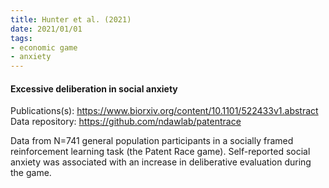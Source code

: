 ```yaml
---
title: Hunter et al. (2021)
date: 2021/01/01
tags:
- economic game
- anxiety
---
```


#### Excessive deliberation in social anxiety

Publications(s): https://www.biorxiv.org/content/10.1101/522433v1.abstract
Data repository: https://github.com/ndawlab/patentrace

Data from N=741 general population participants in a socially framed reinforcement learning task (the Patent Race game). Self-reported social anxiety was associated with an increase in deliberative evaluation during the game.
